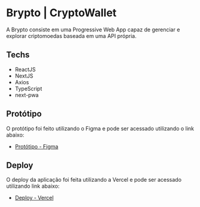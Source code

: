 
# Brypto | CryptoWallet

A Brypto consiste em uma Progressive Web App capaz de gerenciar e explorar
criptomoedas baseada em uma API própria.

## Techs

- ReactJS
- NextJS
- Axios
- TypeScript
- next-pwa

## Protótipo

O protótipo foi feito utilizando o Figma e pode ser acessado utilizando
o link abaixo:

- [Protótipo - Figma]('https://www.figma.com/file/Mi5VFeKtDy6EW1qa2JjmBg/brypto?node-id=0%3A1&t=hLQvefkUWTPacdrm-1')

## Deploy

O deploy da aplicação foi feita utilizando a Vercel e pode ser acessado
utilizando link abaixo:

- [Deploy - Vercel]('https://brypto.vercel.app')

